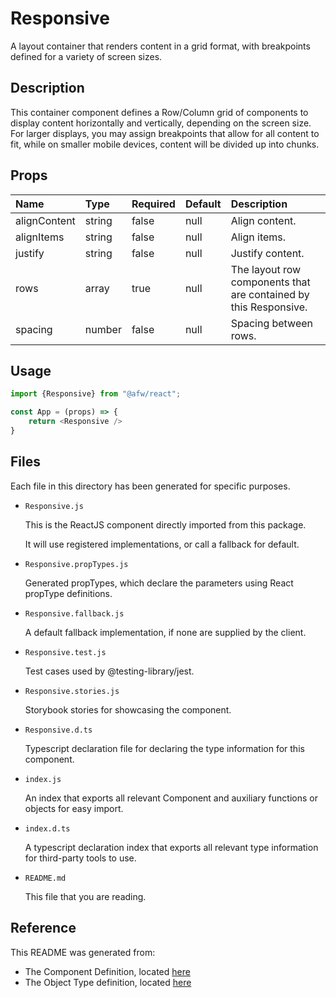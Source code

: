 # Responsive

A layout container that renders content in a grid format, with breakpoints defined for a variety of screen sizes.

## Description
This container component defines a Row/Column grid of components to display content horizontally and vertically, depending on the screen size.  For larger displays, you may assign breakpoints that allow for all content to fit, while on smaller mobile devices, content will be divided up into chunks.

## Props
| Name | Type | Required | Default | Description |
|:----------|:----------|:----|:------------|:------------|
|alignContent|string|false|null|Align content.|
|alignItems|string|false|null|Align items.|
|justify|string|false|null|Justify content.|
|rows|array|true|null|The layout row components that are contained by this Responsive.|
|spacing|number|false|null|Spacing between rows.|

## Usage
```js
import {Responsive} from "@afw/react";

const App = (props) => {
    return <Responsive />
}
```

## Files
Each file in this directory has been generated for specific purposes.
 * `Responsive.js`

   This is the ReactJS component directly imported from this package.

   It will use registered implementations, or call a fallback for default.
 * `Responsive.propTypes.js`

   Generated propTypes, which declare the parameters using React propType definitions.

 * `Responsive.fallback.js`

   A default fallback implementation, if none are supplied by the client.

 * `Responsive.test.js`

   Test cases used by @testing-library/jest.

 * `Responsive.stories.js`

   Storybook stories for showcasing the component.

 * `Responsive.d.ts`

   Typescript declaration file for declaring the type information for this component.

 * `index.js`

   An index that exports all relevant Component and auxiliary functions or objects for easy import.

 * `index.d.ts`

   A typescript declaration index that exports all relevant type information for third-party tools to use.

 * `README.md`

   This file that you are reading.

## Reference
This README was generated from:
  * The Component Definition, located [here](/src/afw_components/generate/objects/_AdaptiveLayoutComponentType_/Responsive.json)
  * The Object Type definition, located [here](/src/afw_components/generate/objects/_AdaptiveObjectType_/_AdaptiveLayoutComponentType_Responsive.json)

